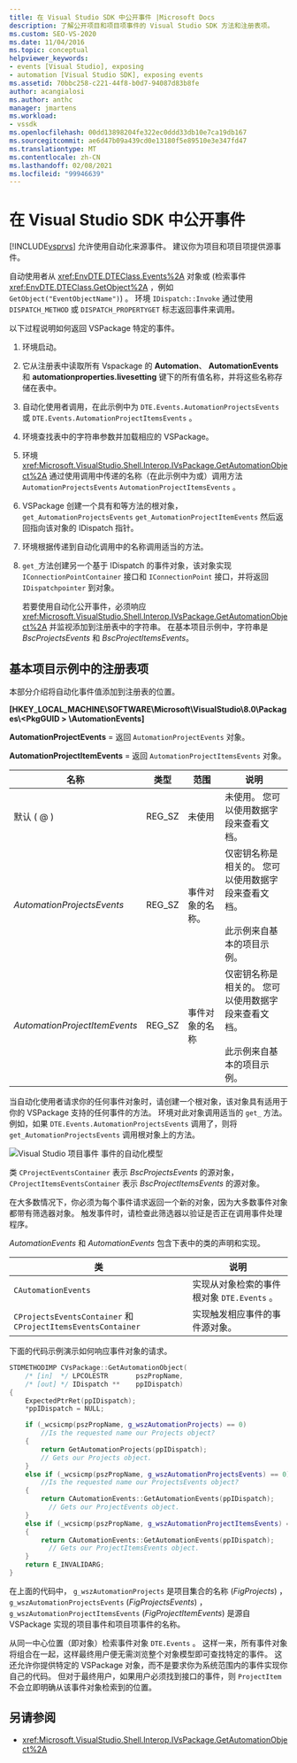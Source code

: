 ```yaml
---
title: 在 Visual Studio SDK 中公开事件 |Microsoft Docs
description: 了解公开项目和项目项事件的 Visual Studio SDK 方法和注册表项。
ms.custom: SEO-VS-2020
ms.date: 11/04/2016
ms.topic: conceptual
helpviewer_keywords:
- events [Visual Studio], exposing
- automation [Visual Studio SDK], exposing events
ms.assetid: 70bbc258-c221-44f8-b0d7-94087d83b8fe
author: acangialosi
ms.author: anthc
manager: jmartens
ms.workload:
- vssdk
ms.openlocfilehash: 00dd13898204fe322ec0ddd33db10e7ca19db167
ms.sourcegitcommit: ae6d47b09a439cd0e13180f5e89510e3e347fd47
ms.translationtype: MT
ms.contentlocale: zh-CN
ms.lasthandoff: 02/08/2021
ms.locfileid: "99946639"
---
```

# <a name="expose-events-in-the-visual-studio-sdk"></a>在 Visual Studio SDK 中公开事件
[!INCLUDE[vsprvs](../../code-quality/includes/vsprvs_md.md)] 允许使用自动化来源事件。 建议你为项目和项目项提供源事件。

 自动使用者从 <xref:EnvDTE.DTEClass.Events%2A> 对象或 (检索事件 <xref:EnvDTE.DTEClass.GetObject%2A> ，例如 `GetObject("EventObjectName")`) 。 环境 `IDispatch::Invoke` 通过使用 `DISPATCH_METHOD` 或 `DISPATCH_PROPERTYGET` 标志返回事件来调用。

 以下过程说明如何返回 VSPackage 特定的事件。

1. 环境启动。

2. 它从注册表中读取所有 Vspackage 的 **Automation**、 **AutomationEvents** 和 **automationproperties.livesetting** 键下的所有值名称，并将这些名称存储在表中。

3. 自动化使用者调用，在此示例中为 `DTE.Events.AutomationProjectsEvents` 或 `DTE.Events.AutomationProjectItemsEvents` 。

4. 环境查找表中的字符串参数并加载相应的 VSPackage。

5. 环境 <xref:Microsoft.VisualStudio.Shell.Interop.IVsPackage.GetAutomationObject%2A> 通过使用调用中传递的名称（在此示例中为或）调用方法 `AutomationProjectsEvents` `AutomationProjectItemsEvents` 。

6. VSPackage 创建一个具有和等方法的根对象， `get_AutomationProjectsEvents` `get_AutomationProjectItemEvents` 然后返回指向该对象的 IDispatch 指针。

7. 环境根据传递到自动化调用中的名称调用适当的方法。

8. `get_`方法创建另一个基于 IDispatch 的事件对象，该对象实现 `IConnectionPointContainer` 接口和 `IConnectionPoint` 接口，并将返回 `IDispatchpointer` 到对象。

   若要使用自动化公开事件，必须响应 <xref:Microsoft.VisualStudio.Shell.Interop.IVsPackage.GetAutomationObject%2A> 并监视添加到注册表中的字符串。 在基本项目示例中，字符串是 *BscProjectsEvents* 和 *BscProjectItemsEvents*。

## <a name="registry-entries-from-the-basic-project-sample"></a>基本项目示例中的注册表项
 本部分介绍将自动化事件值添加到注册表的位置。

 **[HKEY_LOCAL_MACHINE\SOFTWARE\Microsoft\VisualStudio\8.0\Packages\\<PkgGUID \> \AutomationEvents]**

 **AutomationProjectEvents** = 返回 `AutomationProjectEvents` 对象。

 **AutomationProjectItemEvents** = 返回 `AutomationProjectItemsEvents` 对象。

|名称|类型|范围|说明|
|----------|----------|-----------|-----------------|
|默认 ( @ ) |REG_SZ|未使用|未使用。 您可以使用数据字段来查看文档。|
|*AutomationProjectsEvents*|REG_SZ|事件对象的名称。|仅密钥名称是相关的。 您可以使用数据字段来查看文档。<br /><br /> 此示例来自基本的项目示例。|
|*AutomationProjectItemEvents*|REG_SZ|事件对象的名称|仅密钥名称是相关的。 您可以使用数据字段来查看文档。<br /><br /> 此示例来自基本的项目示例。|

 当自动化使用者请求你的任何事件对象时，请创建一个根对象，该对象具有适用于你的 VSPackage 支持的任何事件的方法。 环境对此对象调用适当的 `get_` 方法。 例如，如果 `DTE.Events.AutomationProjectsEvents` 调用了，则将 `get_AutomationProjectsEvents` 调用根对象上的方法。

 ![Visual Studio 项目事件](../../extensibility/internals/media/projectevents.gif "ProjectEvents") 事件的自动化模型

 类 `CProjectEventsContainer` 表示 *BscProjectsEvents* 的源对象， `CProjectItemsEventsContainer` 表示 *BscProjectItemsEvents* 的源对象。

 在大多数情况下，你必须为每个事件请求返回一个新的对象，因为大多数事件对象都带有筛选器对象。 触发事件时，请检查此筛选器以验证是否正在调用事件处理程序。

 *AutomationEvents* 和 *AutomationEvents* 包含下表中的类的声明和实现。

|类|说明|
|-----------|-----------------|
|`CAutomationEvents`|实现从对象检索的事件根对象 `DTE.Events` 。|
|`CProjectsEventsContainer` 和 `CProjectItemsEventsContainer`|实现触发相应事件的事件源对象。|

 下面的代码示例演示如何响应事件对象的请求。

```cpp
STDMETHODIMP CVsPackage::GetAutomationObject(
    /* [in]  */ LPCOLESTR       pszPropName,
    /* [out] */ IDispatch **    ppIDispatch)
{
    ExpectedPtrRet(ppIDispatch);
    *ppIDispatch = NULL;

    if (_wcsicmp(pszPropName, g_wszAutomationProjects) == 0)
        //Is the requested name our Projects object?
    {
        return GetAutomationProjects(ppIDispatch);
        // Gets our Projects object.
    }
    else if (_wcsicmp(pszPropName, g_wszAutomationProjectsEvents) == 0)
        //Is the requested name our ProjectsEvents object?
    {
        return CAutomationEvents::GetAutomationEvents(ppIDispatch);
          // Gets our ProjectEvents object.
    }
    else if (_wcsicmp(pszPropName, g_wszAutomationProjectItemsEvents) == 0)  //Is the requested name our ProjectsItemsEvents object?
    {
        return CAutomationEvents::GetAutomationEvents(ppIDispatch);
          // Gets our ProjectItemsEvents object.
    }
    return E_INVALIDARG;
}
```

 在上面的代码中， `g_wszAutomationProjects` 是项目集合的名称 (*FigProjects*) ， `g_wszAutomationProjectsEvents` (*FigProjectsEvents*) ， `g_wszAutomationProjectItemsEvents` (*FigProjectItemEvents*) 是源自 VSPackage 实现的项目事件和项目项事件的名称。

 从同一中心位置（即对象）检索事件对象 `DTE.Events` 。 这样一来，所有事件对象将组合在一起，这样最终用户便无需浏览整个对象模型即可查找特定的事件。 这还允许你提供特定的 VSPackage 对象，而不是要求你为系统范围内的事件实现你自己的代码。 但对于最终用户，如果用户必须找到接口的事件，则 `ProjectItem` 不会立即明确从该事件对象检索到的位置。

## <a name="see-also"></a>另请参阅
- <xref:Microsoft.VisualStudio.Shell.Interop.IVsPackage.GetAutomationObject%2A>
